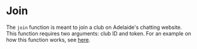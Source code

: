 # Join

The `join` function is meant to join a club on Adelaide's chatting website.  
This function requires two arguments: club ID and token.
For an example on how this function works, see [here](https://github.com/Adelaide-Development/Docs/tree/master/Atlas/Clubs/Join/example.js).